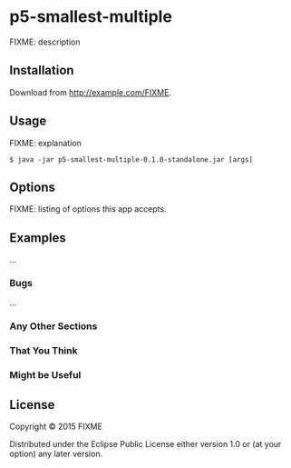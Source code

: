 # p5-smallest-multiple

FIXME: description

## Installation

Download from http://example.com/FIXME.

## Usage

FIXME: explanation

    $ java -jar p5-smallest-multiple-0.1.0-standalone.jar [args]

## Options

FIXME: listing of options this app accepts.

## Examples

...

### Bugs

...

### Any Other Sections
### That You Think
### Might be Useful

## License

Copyright © 2015 FIXME

Distributed under the Eclipse Public License either version 1.0 or (at
your option) any later version.
